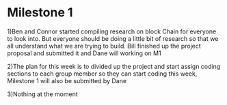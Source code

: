 # **Milestone 1**

1)Ben and Connor started compiling research on block Chain for everyone to look into. But everyone should be doing a little bit of research so that we all understand what we are trying to build. Bill finished up the project proposal and submitted it and Dane will working on M1

2)The plan for this week is to divided up the project and start assign coding sections to each group member so they can start coding this week, Milestone 1 will also be submitted by Dane

3)Nothing at the moment
